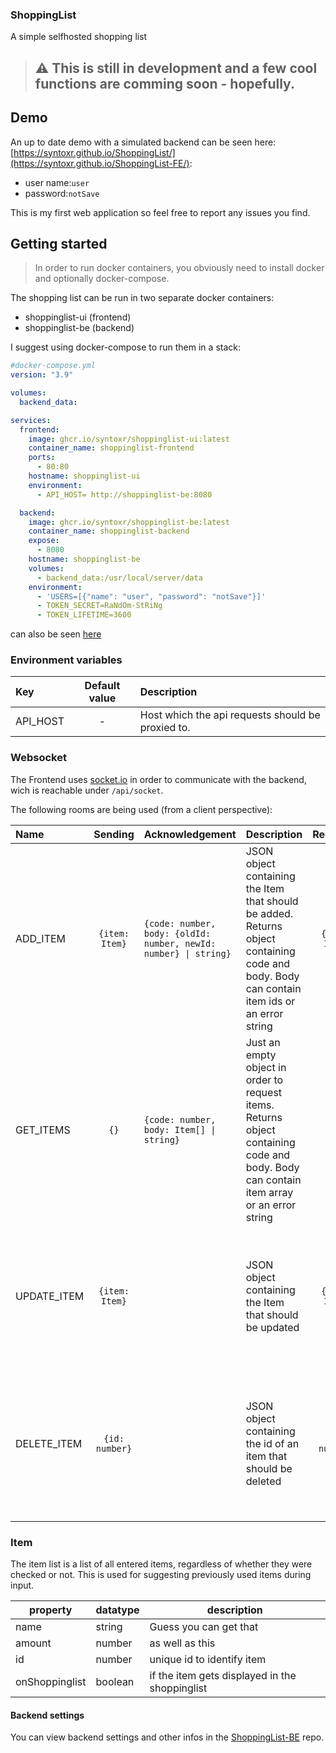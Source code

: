### ShoppingList

A simple selfhosted shopping list

> ## ⚠️ This is still in development and a few cool functions are comming soon - hopefully.

## Demo

An up to date demo with a simulated backend can be seen here: [https://syntoxr.github.io/ShoppingList/](https://syntoxr.github.io/ShoppingList-FE/):

- user name:`user`
- password:`notSave`

This is my first web application so feel free to report any issues you find.

## Getting started

> In order to run docker containers, you obviously need to install docker and optionally docker-compose.

The shopping list can be run in two separate docker containers:

- shoppinglist-ui (frontend)
- shoppinglist-be (backend)

I suggest using docker-compose to run them in a stack:

```yml
#docker-compose.yml
version: "3.9"

volumes:
  backend_data:

services:
  frontend:
    image: ghcr.io/syntoxr/shoppinglist-ui:latest
    container_name: shoppinglist-frontend
    ports:
      - 80:80
    hostname: shoppinglist-ui
    environment:
      - API_HOST= http://shoppinglist-be:8080

  backend:
    image: ghcr.io/syntoxr/shoppinglist-be:latest
    container_name: shoppinglist-backend
    expose:
      - 8080
    hostname: shoppinglist-be
    volumes:
      - backend_data:/usr/local/server/data
    environment:
      - 'USERS=[{"name": "user", "password": "notSave"}]'
      - TOKEN_SECRET=RaNdOm-StRiNg
      - TOKEN_LIFETIME=3600
```

can also be seen [here](docker-compose.yml)

### Environment variables

| Key      | Default value | Description                                       |
| :------- | :-----------: | :------------------------------------------------ |
| API_HOST |       -       | Host which the api requests should be proxied to. |

### Websocket

The Frontend uses [socket.io](https://socket.io/) in order to communicate with the backend, wich is reachable under `/api/socket`.

The following rooms are being used (from a client perspective):

| Name        |    Sending     | Acknowledgement                                                  | Description                                                                                                                                 |   Recieving    | Description                                                                                                                                               |
| :---------- | :------------: | ---------------------------------------------------------------- | :------------------------------------------------------------------------------------------------------------------------------------------ | :------------: | :-------------------------------------------------------------------------------------------------------------------------------------------------------- |
| ADD_ITEM    | `{item: Item}` | `{code: number, body: {oldId: number, newId: number} \| string}` | JSON object containing the Item that should be added. Returns object containing code and body. Body can contain item ids or an error string | `{item: Item}` | JSON object containing the Item that was added from some other client. This is being send to all clients except the one that send ADD_ITEM.               |
| GET_ITEMS   |      `{}`      | `{code: number, body: Item[] \| string}`                         | Just an empty object in order to request items. Returns object containing code and body. Body can contain item array or an error string     |       -        | -                                                                                                                                                         |
| UPDATE_ITEM | `{item: Item}` |                                                                  | JSON object containing the Item that should be updated                                                                                      | `{item: Item}` | JSON object containing the Item that was updated from some other client. This is being send to all clients except the one that send UPDATE_ITEM.          |
| DELETE_ITEM | `{id: number}` |                                                                  | JSON object containing the id of an item that should be deleted                                                                             | `{id: number}` | JSON object containing the id of an item that was deleted from some other client. This is being send to all clients except the one that send DELETE_ITEM. |

### Item

The item list is a list of all entered items, regardless of whether they were checked or not. This is used for suggesting previously used items during input.

| property       | datatype | description                                    |
| -------------- | -------- | ---------------------------------------------- |
| name           | string   | Guess you can get that                         |
| amount         | number   | as well as this                                |
| id             | number   | unique id to identify item                     |
| onShoppinglist | boolean  | if the item gets displayed in the shoppinglist |

#### Backend settings

You can view backend settings and other infos in the [ShoppingList-BE](https://github.com/Syntoxr/ShoppingList-BE) repo.
